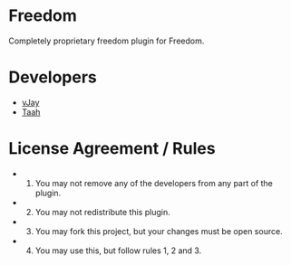 # Freedom
Completely proprietary freedom plugin for Freedom.


# Developers

- [vJay](http://github.com/vJayyy)
- [Taah](http://github.com/ThePhoenixBlader)



# License Agreement / Rules

- 1. You may not remove any of the developers from any part of the plugin.
- 2. You may not redistribute this plugin.
- 3. You may fork this project, but your changes must be open source.
- 4. You may use this, but follow rules 1, 2 and 3.

 

